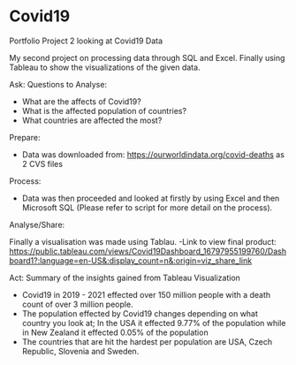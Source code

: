 # Covid19
Portfolio Project 2 looking at Covid19 Data  

My second project on processing data through SQL and Excel. Finally using Tableau to show the visualizations of the given data.

 Ask: Questions to Analyse:
 - What are the affects of Covid19?
 - What is the affected population of countries?
 - What countries are affected the most?
 
 Prepare:
- Data was downloaded from: https://ourworldindata.org/covid-deaths as 2 CVS files

Process:
- Data was then proceeded and looked at firstly by using Excel and then Microsoft SQL (Please refer to script for more detail on the process).

Analyse/Share:

Finally a visualisation was made using Tablau. 
-Link to view final product: https://public.tableau.com/views/Covid19Dashboard_16797955199760/Dashboard1?:language=en-US&:display_count=n&:origin=viz_share_link

 Act: Summary of the insights gained from Tableau Visualization
 - Covid19 in 2019 - 2021 effected over 150 million people with a death count of over 3 million people.
 - The population effected by Covid19 changes depending on what country you look at; In the USA it effected 9.77% of the population while in New Zealand it effected 0.05% of the population
 - The countries that are hit the hardest per population are USA, Czech Republic, Slovenia and Sweden.
